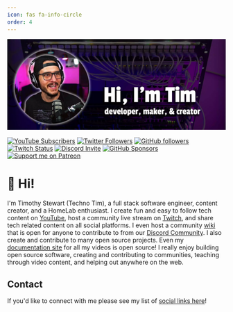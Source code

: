 ```yaml
---
icon: fas fa-info-circle
order: 4
---
```


![Hero image](/assets/img/posts/techno-timgithub-profile.webp)

[![YouTube Subscribers](https://img.shields.io/youtube/channel/subscribers/UCOk-gHyjcWZNj3Br4oxwh0A?logo=youtube&logoColor=E05D44&style=for-the-badge&label=YouTube)](https://l.technotim.live/subscribe) 
[![Twitter Followers](https://img.shields.io/twitter/follow/technotimlive?color=0E7FC0&logo=twitter&style=for-the-badge&label=Twitter)](https://l.technotim.live/twitter)
[![GitHub followers](https://img.shields.io/github/followers/timothystewart6?logo=GitHub&style=for-the-badge)](https://l.technotim.live/github)
[![Twitch Status](https://img.shields.io/twitch/status/technotim?color=9147FF&logo=twitch&style=for-the-badge)](https://l.technotim.live/twitch)
[![Discord Invite](https://img.shields.io/discord/677701098101932032?color=4A55CC&label=Discord&logo=discord&style=for-the-badge)](https://l.technotim.live/discord)
[![GitHub Sponsors](https://img.shields.io/github/sponsors/timothystewart6?color=BF4B8A&logo=githubsponsors&style=for-the-badge&label=Sponsor%20on%20Github)](https://l.technotim.live/github-sponsor)
[![Support me on Patreon](https://img.shields.io/endpoint.svg?url=https%3A%2F%2Fshieldsio-patreon.vercel.app%2Fapi%3Fusername%3Dtechnotim%26type%3Dpatrons&style=for-the-badge)](https://l.technotim.live/patreon)

# 👋 Hi!

I'm Timothy Stewart (Techno Tim), a full stack software engineer, content creator, and a HomeLab enthusiast.   I create fun and easy to follow tech content on [YouTube](https://l.technotim.live/subscribe), host a community live stream on [Twitch](https://l.technotim.live/twitch), and share tech related content on all social platforms.  I even host a community [wiki](https://l.technotim.live/wiki) that is open for anyone to contribute to from our [Discord Community](https://l.technotim.live/discord). I also create and contribute to many open source projects. Even my [documentation site](https://l.technotim.live/docs) for all my videos is open source! I really enjoy building open source software, creating and contributing to communities, teaching through video content, and helping out anywhere on the web.

## Contact

If you'd like to connect with me please see my list of [social links here](https://links.technotim.live/)!
